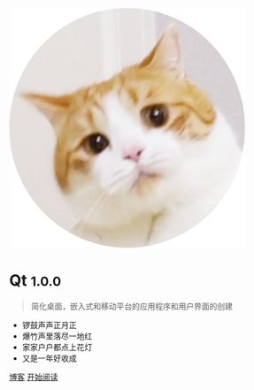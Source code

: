 ![logo](_media/logo.png)

# Qt <small>1.0.0</small>

> 简化桌面，嵌入式和移动平台的应用程序和用户界面的创建

- 锣鼓声声正月正
- 爆竹声里落尽一地红
- 家家户户都点上花灯
- 又是一年好收成

[博客](http://www.yang66995.cn/)
[开始阅读](README.md)
